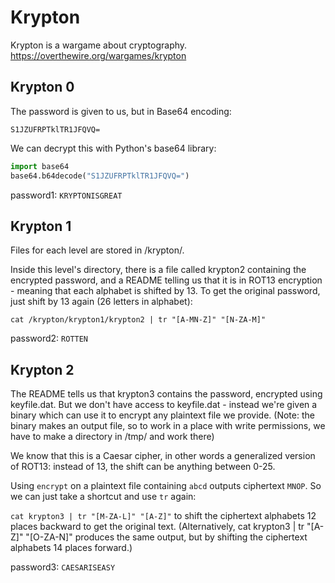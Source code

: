 # Krypton

Krypton is a wargame about cryptography.
https://overthewire.org/wargames/krypton


## Krypton 0

The password is given to us, but in Base64 encoding:

`S1JZUFRPTklTR1JFQVQ=`

We can decrypt this with Python's base64 library:

```python
import base64
base64.b64decode("S1JZUFRPTklTR1JFQVQ=")
```

password1: `KRYPTONISGREAT`


## Krypton 1

Files for each level are stored in /krypton/.

Inside this level's directory, there is a file called krypton2 containing
the encrypted password, and a README telling us that it is in ROT13
encryption - meaning that each alphabet is shifted by 13. To get the
original password, just shift by 13 again (26 letters in alphabet):

`cat /krypton/krypton1/krypton2 | tr "[A-MN-Z]" "[N-ZA-M]"`

password2: `ROTTEN`


## Krypton 2

The README tells us that krypton3 contains the password, encrypted using
keyfile.dat. But we don't have access to keyfile.dat - instead we're given
a binary which can use it to encrypt any plaintext file we provide. (Note:
the binary makes an output file, so to work in a place with write
permissions, we have to make a directory in /tmp/ and work there)

We know that this is a Caesar cipher, in other words a generalized version
of ROT13: instead of 13, the shift can be anything between 0-25.

Using `encrypt` on a plaintext file containing `abcd` outputs ciphertext
`MNOP`. So we can just take a shortcut and use `tr` again:

`cat krypton3 | tr "[M-ZA-L]" "[A-Z]"` to shift the ciphertext alphabets 12 places
backward to get the original text. (Alternatively, cat krypton3 | tr
"[A-Z]" "[O-ZA-N]" produces the same output, but by shifting the ciphertext
alphabets 14 places forward.)

password3: `CAESARISEASY`
